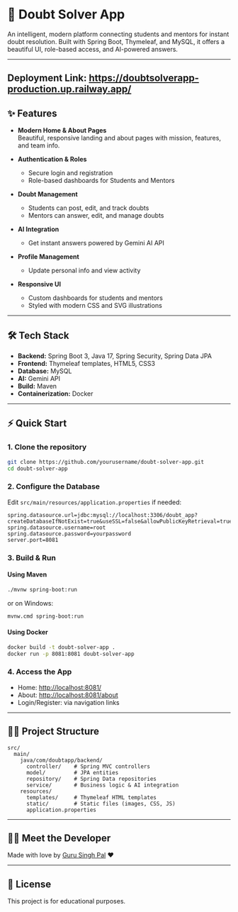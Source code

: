 # 🚀 Doubt Solver App

An intelligent, modern platform connecting students and mentors for instant doubt resolution. Built with Spring Boot, Thymeleaf, and MySQL, it offers a beautiful UI, role-based access, and AI-powered answers.

---

## Deployment Link: https://doubtsolverapp-production.up.railway.app/

## ✨ Features

- **Modern Home & About Pages**  
  Beautiful, responsive landing and about pages with mission, features, and team info.

- **Authentication & Roles**  
  - Secure login and registration
  - Role-based dashboards for Students and Mentors

- **Doubt Management**  
  - Students can post, edit, and track doubts
  - Mentors can answer, edit, and manage doubts

- **AI Integration**  
  - Get instant answers powered by Gemini AI API

- **Profile Management**  
  - Update personal info and view activity

- **Responsive UI**  
  - Custom dashboards for students and mentors
  - Styled with modern CSS and SVG illustrations

---


## 🛠️ Tech Stack

- **Backend:** Spring Boot 3, Java 17, Spring Security, Spring Data JPA
- **Frontend:** Thymeleaf templates, HTML5, CSS3
- **Database:** MySQL
- **AI:** Gemini API
- **Build:** Maven
- **Containerization:** Docker

---

## ⚡ Quick Start

### 1. Clone the repository

```bash
git clone https://github.com/yourusername/doubt-solver-app.git
cd doubt-solver-app
```

### 2. Configure the Database

Edit `src/main/resources/application.properties` if needed:

```properties
spring.datasource.url=jdbc:mysql://localhost:3306/doubt_app?createDatabaseIfNotExist=true&useSSL=false&allowPublicKeyRetrieval=true&serverTimezone=UTC
spring.datasource.username=root
spring.datasource.password=yourpassword
server.port=8081
```

### 3. Build & Run

#### Using Maven

```bash
./mvnw spring-boot:run
```
or on Windows:
```bash
mvnw.cmd spring-boot:run
```

#### Using Docker

```bash
docker build -t doubt-solver-app .
docker run -p 8081:8081 doubt-solver-app
```

### 4. Access the App

- Home: [http://localhost:8081/](http://localhost:8081/)
- About: [http://localhost:8081/about](http://localhost:8081/about)
- Login/Register: via navigation links

---

## 🧑‍💻 Project Structure

```
src/
  main/
    java/com/doubtapp/backend/
      controller/    # Spring MVC controllers
      model/         # JPA entities
      repository/    # Spring Data repositories
      service/       # Business logic & AI integration
    resources/
      templates/     # Thymeleaf HTML templates
      static/        # Static files (images, CSS, JS)
      application.properties
```

---

## 🙋‍♂️ Meet the Developer

Made with love by [Guru Singh Pal](https://github.com/GuruSinghPal) ❤️

---

## 📄 License

This project is for educational purposes.
